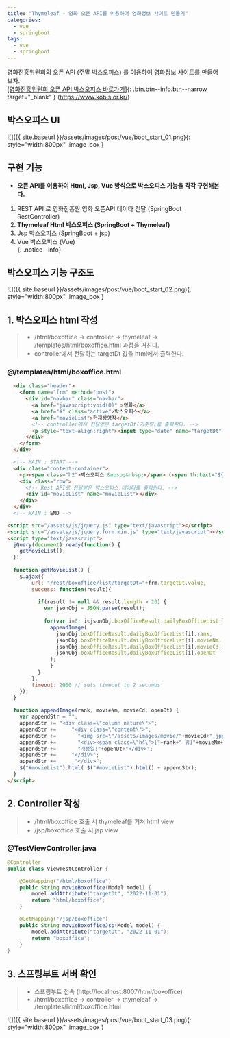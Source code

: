 ```yaml
---
title: "Thymeleaf - 영화 오픈 API를 이용하여 영화정보 사이트 만들기"
categories: 
  - vue
  - springboot
tags:
  - vue
  - springboot
---
```


영화진흥위원회의 오픈 API (주말 박스오피스) 를 이용하여 영화정보 사이트를 만들어보자.        
[[영화진흥위원회 오픈 API 박스오피스 바로가기]](https://www.kobis.or.kr/kobisopenapi/homepg/apiservice/searchServiceInfo.do){: .btn.btn--info.btn--narrow target="_blank" }  (https://www.kobis.or.kr/)    

## 박스오피스 UI
![]({{ site.baseurl }}/assets/images/post/vue/boot_start_01.png){: style="width:800px" .image_box }

## 구현 기능
+ **오픈 API를 이용하여 Html, Jsp, Vue 방식으로 박스오피스 기능을 각각 구현해본다.**    

1. REST API 로 영화진흥원 영화 오픈API 데이타 전달 (SpringBoot RestController)    
2. **Thymeleaf Html 박스오피스 (SpringBoot + Thymeleaf)**    
3. Jsp 박스오피스 (SpringBoot + jsp)    
4. Vue 박스오피스 (Vue)       
{: .notice--info}

## 박스오피스 기능 구조도
![]({{ site.baseurl }}/assets/images/post/vue/boot_start_02.png){: style="width:800px" .image_box }  

## 1. 박스오피스 html 작성
> + /html/boxoffice -> controller -> thymeleaf -> /templates/html/boxoffice.html 과정을 거친다.
> + controller에서 전달하는 targetDt 값을 html에서 출력한다.

### @/templates/html/boxoffice.html
```html
  <div class="header">    
    <form name="frm" method="post">
      <div id="navbar" class="navbar">
        <a href="javascript:void(0)" >영화</a>
        <a href="#" class="active">박스오피스</a>
        <a href="movieList">현재상영작</a>
        <!-- controller에서 전달받은 targetDt(기준일)를 출력한다. -->
        <p style="text-align:right"><input type="date" name="targetDt" th:value="${targetDt}" onchange="getMovieList()"></p>
      </div> 
    </form>       
  </div>   

  <!-- MAIN : START -->
  <div class="content-container"> 
    <p><span class="h2">박스오피스 &nbsp;&nbsp;</span> (<span th:text="${targetDt}"></span>일 기준)</p>
    <div class="row">
      <!-- Rest API로 전달받은 박스오피스 데이타를 출력한다. -->
      <div id="movieList" name="movieList"></div>
    </div>  
  </div>
  <!-- MAIN : END -->

<script src="/assets/js/jquery.js" type="text/javascript"></script>
<script src="/assets/js/jquery.form.min.js" type="text/javascript"></script>
<script type="text/javascript">
  jQuery(document).ready(function() {
    getMovieList();  
  }); 
  
  function getMovieList() {
    $.ajax({
        url: "/rest/boxoffice/list?targetDt="+frm.targetDt.value,            
        success: function(result){
            
          if(result != null && result.length > 20) {
            var jsonObj = JSON.parse(result);
            
            for(var i=0; i<jsonObj.boxOfficeResult.dailyBoxOfficeList.length; i++) {
              appendImage(
                jsonObj.boxOfficeResult.dailyBoxOfficeList[i].rank, 
                jsonObj.boxOfficeResult.dailyBoxOfficeList[i].movieNm, 
                jsonObj.boxOfficeResult.dailyBoxOfficeList[i].movieCd, 
                jsonObj.boxOfficeResult.dailyBoxOfficeList[i].openDt
              );
              }
          }
        },
        timeout: 2000 // sets timeout to 2 seconds
    });  
  } 
  
  function appendImage(rank, movieNm, movieCd, openDt) {
    var appendStr = "";     
    appendStr += "<div class=\"column nature\">";
    appendStr +=     "<div class=\"content\">";
    appendStr +=       "<img src=\"/assets/images/movie/"+movieCd+".jpg\" style=\"width:300px;  height:400px; \" onError=\"this.src='/assets/images/main/no_image_poster.jpg'\">";
    appendStr +=       "<div><span class=\"h4\">["+rank+" 위]"+movieNm+"</span><br/>";
    appendStr +=       "개봉일:"+openDt+"</div>";
    appendStr +=     "</div>";
    appendStr +=      "</div>"; 
    $("#movieList").html( $("#movieList").html() + appendStr);     
  }    
</script>
```

## 2. Controller 작성
> + /html/boxoffice 호출 시 thymeleaf를 거쳐 html view 
> + /jsp/boxoffice 호출 시 jsp view 

### @TestViewController.java
```java
@Controller
public class ViewTestController {

	@GetMapping("/html/boxoffice")  				
	public String movieBoxoffice(Model model) { 
		model.addAttribute("targetDt", "2022-11-01");
		return "html/boxoffice"; 
	}

	@GetMapping("/jsp/boxoffice")  				
	public String movieBoxofficeJsp(Model model) { 
		model.addAttribute("targetDt", "2022-11-01");
		return "boxoffice"; 
	}
}
```
## 3. 스프링부트 서버 확인
> + 스프링부트 접속 (http://localhost:8007/html/boxoffice)    
> + /html/boxoffice -> controller -> thymeleaf -> /templates/html/boxoffice.html    

![]({{ site.baseurl }}/assets/images/post/vue/boot_start_03.png){: style="width:800px" .image_box }


  
   
